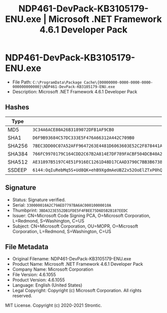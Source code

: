 ﻿---
title: NDP461-DevPack-KB3105179-ENU.exe | Microsoft .NET Framework 4.6.1 Developer Pack
excerpt: What is NDP461-DevPack-KB3105179-ENU.exe?
---

# NDP461-DevPack-KB3105179-ENU.exe 

* File Path: `C:\ProgramData\Package Cache\{00000000-0000-0000-0000-000000000000}\NDP461-DevPack-KB3105179-ENU.exe`
* Description: Microsoft .NET Framework 4.6.1 Developer Pack

## Hashes

Type | Hash
-- | --
MD5 | `3C34A6ACE80A26B3189072DFB1AF9CB0`
SHA1 | `D6F9B93684C57DC333E5F476A66312A442C709B0`
SHA256 | `7BEC3DD00C07A52AFF9647263E4481D6063603E52C2F878441AEFDB846A52BCF`
SHA384 | `766FC9970179C164CDD2C67B2A814E7DF789FACBF504DCB40A24A3D9B97978A53C5030EF0E4024DA25238C2199331109`
SHA512 | `AE31897B5197C4E51F916EC1261D48D17CAAD3790C7BB3B6738A5D3030BAD8A97D1339E83EEBD1397B4CA41FEA2B93E6FAA36A02AF8C6A3F842527458CF58132`
SSDEEP | `6144:OqIuRebMq5S+Ud8QK+ehB9XgdmAeUBZ2x52OoElZTxP0hQg21OihqWnA6EccKsgd:OqIOkU8QMXE9B7PElZlPD1xqWnjTc4`

## Signature

* Status: Signature verified.
* Serial: `330000010A2C79AED7797BA6AC00010000010A`
* Thumbprint: `3BDA323E552DB1FDE5F4FBEE75D6D5B2B187EEDC`
* Issuer: CN=Microsoft Code Signing PCA, O=Microsoft Corporation, L=Redmond, S=Washington, C=US
* Subject: CN=Microsoft Corporation, OU=MOPR, O=Microsoft Corporation, L=Redmond, S=Washington, C=US

## File Metadata

* Original Filename: NDP461-DevPack-KB3105179-ENU.exe
* Product Name: Microsoft .NET Framework 4.6.1 Developer Pack
* Company Name: Microsoft Corporation
* File Version: 4.6.1055
* Product Version: 4.6.1055
* Language: English (United States)
* Legal Copyright: Copyright (c) Microsoft Corporation. All rights reserved.






MIT License. Copyright (c) 2020-2021 Strontic.


